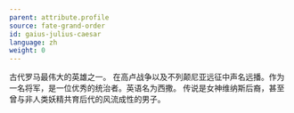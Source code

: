 ```yaml
---
parent: attribute.profile
source: fate-grand-order
id: gaius-julius-caesar
language: zh
weight: 0
---
```


古代罗马最伟大的英雄之一。
在高卢战争以及不列颠尼亚远征中声名远播。作为一名将军，是一位优秀的统治者。英语名为西撒。
传说是女神维纳斯后裔，甚至曾与非人类妖精共育后代的风流成性的男子。
